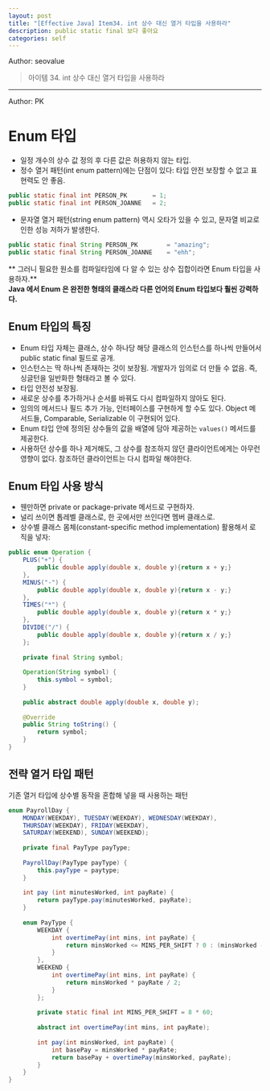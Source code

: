 ```yaml
---
layout: post
title: "[Effective Java] Item34. int 상수 대신 열거 타입을 사용하라"
description: public static final 보다 좋아요
categories: self
---
```


Author: seovalue

> 아이템 34. int 상수 대신 열거 타입을 사용하라

-----

Author: PK

# Enum 타입
* 일정 개수의 상수 값 정의 후 다른 값은 허용하지 않는 타입.
* 정수 열거 패턴(int enum pattern)에는 단점이 있다: 타입 안전 보장할 수 없고 표현력도 안 좋음.
```java
public static final int PERSON_PK       = 1;
public static final int PERSON_JOANNE   = 2;
```
* 문자열 열거 패턴(string enum pattern) 역시 오타가 있을 수 있고, 문자열 비교로 인한 성능 저하가 발생한다.
```java
public static final String PERSON_PK        = "amazing";
public static final String PERSON_JOANNE    = "ehh"; 
```
** 그러니 필요한 원소를 컴파일타임에 다 알 수 있는 상수 집합이라면 Enum 타입을 사용하자.**<br>
**Java 에서 Enum 은 완전한 형태의 클래스라 다른 언어의 Enum 타입보다 훨씬 강력하다.**

## Enum 타입의 특징
* Enum 타입 자체는 클래스, 상수 하나당 해당 클래스의 인스턴스를 하나씩 만들어서 public static final 필드로 공개.
* 인스턴스는 딱 하나씩 존재하는 것이 보장됨. 개발자가 임의로 더 만들 수 없음. 즉, 싱글턴을 일반화한 형태라고 볼 수 있다.
* 타입 안전성 보장됨.
* 새로운 상수를 추가하거나 순서를 바꿔도 다시 컴파일하지 않아도 된다.
* 임의의 메서드나 필드 추가 가능, 인터페이스를 구현하게 할 수도 있다. Object 메서드들, Comparable, Serializable 이 구현되어 있다.
* Enum 타입 안에 정의된 상수들의 값을 배열에 담아 제공하는 `values()` 메서드를 제공한다.
* 사용하던 상수를 하나 제거해도, 그 상수를 참조하지 않던 클라이언트에게는 아무런 영향이 없다. 참조하던 클라이언트는 다시 컴파일 해야한다.

## Enum 타입 사용 방식
* 웬만하면 private or package-private 메서드로 구현하자.
* 널리 쓰이면 톱레벨 클래스로, 한 곳에서만 쓰인다면 멤버 클래스로.
* 상수별 클래스 몸체(constant-specific method implementation) 활용해서 로직을 넣자:
```java
public enum Operation {
    PLUS("+") {
        public double apply(double x, double y){return x + y;}
    },
    MINUS("-") {
        public double apply(double x, double y){return x - y;}
    },
    TIMES("*") {
        public double apply(double x, double y){return x * y;}
    },
    DIVIDE("/") {
        public double apply(double x, double y){return x / y;}
    };
    
    private final String symbol;
    
    Operation(String symbol) {
        this.symbol = symbol;
    }
    
    public abstract double apply(double x, double y);
    
    @Override
    public String toString() {
        return symbol;
    }
}
```

## 전략 열거 타입 패턴
기존 열거 타입에 상수별 동작을 혼합해 넣을 때 사용하는 패턴
```java
enum PayrollDay {
    MONDAY(WEEKDAY), TUESDAY(WEEKDAY), WEDNESDAY(WEEKDAY),
    THURSDAY(WEEKDAY), FRIDAY(WEEKDAY),
    SATURDAY(WEEKEND), SUNDAY(WEEKEND);
    
    private final PayType payType;
    
    PayrollDay(PayType payType) {
        this.payType = paytype;
    }
    
    int pay (int minutesWorked, int payRate) {
        return payType.pay(minutesWorked, payRate);
    }
    
    enum PayType {
        WEEKDAY {
            int overtimePay(int mins, int payRate) {
                return minsWorked <= MINS_PER_SHIFT ? 0 : (minsWorked - MINS_PER_SHIFT) * payRate / 2;
            }
        },
        WEEKEND {
            int overtimePay(int mins, int payRate) {
                return minsWorked * payRate / 2;
            }
        };
        
        private static final int MINS_PER_SHIFT = 8 * 60;
        
        abstract int overtimePay(int mins, int payRate);
        
        int pay(int minsWorked, int payRate) {
            int basePay = minsWorked * payRate;
            return basePay + overtimePay(minsWorked, payRate);
        }
    }
}
```
